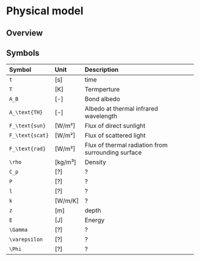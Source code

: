 # Physical model

## Overview



## Symbols

| Symbol | Unit | Description |
| :----- | :--- | :---------- |
| ``t`` | [s] | time |
| ``T`` | [K] | Termperture |
| ``A_B`` | [-] | Bond albedo |
| ``A_\text{TH}`` | [-] | Albedo at thermal infrared wavelength |
| ``F_\text{sun}`` | [W/m²] | Flux of direct sunlight |
| ``F_\text{scat}`` | [W/m²] | Flux of scattered light |
| ``F_\text{rad}`` | [W/m²] | Flux of thermal radiation from surrounding surface |
| ``\rho`` | [kg/m³] | Density |
| ``C_p`` | [?] | ? |
| ``P`` | [?] | ? |
| ``l`` | [?] | ? |
| ``k`` | [W/m/K] | ? |
| ``z`` | [m] | depth |
| ``E`` | [J] | Energy |
| ``\Gamma`` | [?] | ? |
| ``\varepsilon`` | [?] | ? |
| ``\Phi`` | [?] | ? |
